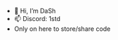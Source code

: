 - 👋 Hi, I’m DaSh
- 📫 Discord: 1std
- Only on here to store/share code

<!---
HumanThe2nd/HumanThe2nd is a ✨ special ✨ repository because its `README.md` (this file) appears on your GitHub profile.
You can click the Preview link to take a look at your changes.
--->
